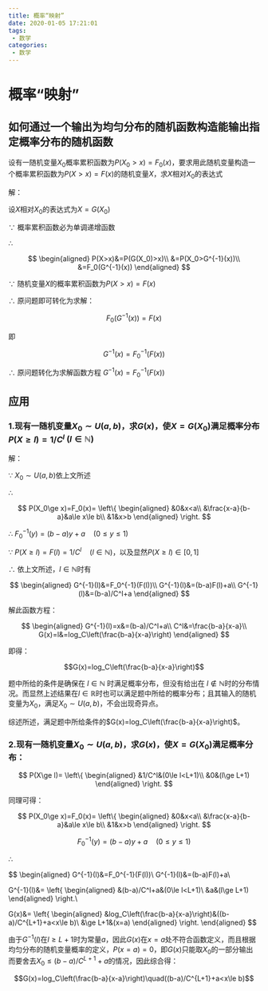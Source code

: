```yaml
---
title: 概率“映射”
date: 2020-01-05 17:21:01
tags: 
 - 数学
categories: 
 - 数学
---
```

# 概率“映射”

## 如何通过一个输出为**均匀分布**的随机函数构造能输出指定概率分布的随机函数

设有一随机变量$X_0$概率累积函数为$P(X_0>x)=F_0(x)$，要求用此随机变量构造一个概率累积函数为$P(X>x)=F(x)$的随机变量$X$，求$X$相对$X_0$的表达式

解：

设$X$相对$X_0$的表达式为$X=G(X_0)$

$\because$ 概率累积函数必为单调递增函数

$\therefore$

$$
\begin{aligned}
P(X>x)&=P(G(X_0)>x)\\
&=P(X_0>G^{-1}(x))\\
&=F_0(G^{-1}(x))
\end{aligned}
$$

$\because$ 随机变量$X$的概率累积函数为$P(X>x)=F(x)$

$\therefore$ 原问题即可转化为求解：

$$F_0(G^{-1}(x))=F(x)$$

即

$$G^{-1}(x)=F_0^{-1}(F(x))$$

$\therefore$ 原问题转化为求解函数方程 $G^{-1}(x)=F_0^{-1}(F(x))$

## 应用

### 1.现有一随机变量$X_0\sim U(a,b)$，求$G(x)$，使$X=G(X_0)$满足概率分布$P(X\ge l)=1/C^l$ $(l\in \mathbb N)$

解：

$\because$ $X_0\sim U(a,b)$依上文所述

$\therefore$

$$
P(X_0\ge x)=F_0(x)=
\left\{
\begin{aligned}
&0&x<a\\
&\frac{x-a}{b-a}&a\le x\le b\\
&1&x>b
\end{aligned}
\right.
$$

$\therefore$ $F_0^{-1}(y)=(b-a)y+a\quad(0\le y\le 1)$

$\because$ $P(X\ge l)=F(l)=1/C^l\quad(l\in \mathbb N)$，以及显然$P(X\ge l)\in [0,1]$

$\therefore$ 依上文所述，$l\in \mathbb N$时有

$$
\begin{aligned}
G^{-1}(l)&=F_0^{-1}(F(l))\\
G^{-1}(l)&=(b-a)F(l)+a\\
G^{-1}(l)&=(b-a)/C^l+a
\end{aligned}
$$

解此函数方程：

$$
\begin{aligned}
G^{-1}(l)=x&=(b-a)/C^l+a\\
C^l&=\frac{b-a}{x-a}\\
G(x)=l&=log_C\left(\frac{b-a}{x-a}\right)
\end{aligned}
$$

即得：

$$G(x)=log_C\left(\frac{b-a}{x-a}\right)$$

题中所给的条件是确保在 $l\in \mathbb N$ 时满足概率分布，但没有给出在 $l\notin \mathbb N$时的分布情况。而显然上述结果在$l\in \mathbb R$时也可以满足题中所给的概率分布；且其输入的随机变量为$X_0$，满足$X_0\sim U(a,b)$，不会出现奇异点。

综述所述，满足题中所给条件的$G(x)=log_C\left(\frac{b-a}{x-a}\right)$。

### 2.现有一随机变量$X_0\sim U(a,b)$，求$G(x)$，使$X=G(X_0)$满足概率分布：

$$
P(X\ge l)=
\left\{
\begin{aligned}
&1/C^l&(0\le l<L+1)\\
&0&(l\ge L+1)
\end{aligned}
\right.
$$

同理可得：

$$
P(X_0\ge x)=F_0(x)=
\left\{
\begin{aligned}
&0&x<a\\
&\frac{x-a}{b-a}&a\le x\le b\\
&1&x>b
\end{aligned}
\right.
$$

$$F_0^{-1}(y)=(b-a)y+a\quad(0\le y\le 1)$$

$\therefore$

$$
\begin{aligned}
G^{-1}(l)&=F_0^{-1}(F(l))\\
G^{-1}(l)&=(b-a)F(l)+a\\

G^{-1}(l)&=
\left\{
\begin{aligned}
&(b-a)/C^l+a&(0\le l<L+1)\\
&a&(l\ge L+1)
\end{aligned}
\right.\\

G(x)&=
\left\{
\begin{aligned}
&log_C\left(\frac{b-a}{x-a}\right)&((b-a)/C^{L+1}+a<x\le b)\\
&\ge L+1&(x=a)
\end{aligned}
\right.
\end{aligned}
$$

由于$G^{-1}(l)$在$l\ge L+1$时为常量$a$，因此$G(x)$在$x=a$处不符合函数定义，而且根据均匀分布的随机变量概率的定义，$P(x=a)=0$，即$G(x)$只能取$X_0$的一部分输出而要舍去$X_0\le (b-a)/C^{L+1}+a$的情况，因此综合得：

$$G(x)=log_C\left(\frac{b-a}{x-a}\right)\quad((b-a)/C^{L+1}+a<x\le b)$$
